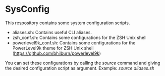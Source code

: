 # SysConfig

This respository contains some system configuration scripts.

- aliases.sh: Contains useful CLI aliases.
- zsh_conf.sh: Contains some configurations for the ZSH Unix shell
- powerlevel9k\_conf.sh: Contains some configurations for the PowerLevel9k theme for ZSH Unix shell (https://github.com/bhilburn/powerlevel9k)

You can set these configurations by calling the *source* command and giving the desired configuration script as argument. Example: *source aliases.sh*